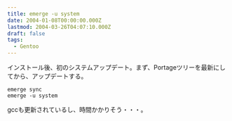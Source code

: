 ```yaml
---
title: emerge -u system
date: 2004-01-08T00:00:00.000Z
lastmod: 2004-03-26T04:07:10.000Z
draft: false
tags:
  - Gentoo
---
```


インストール後、初のシステムアップデート。まず、Portageツリーを最新にしてから、アップデートする。

```
emerge sync
emerge -u system
```

gccも更新されているし、時間かかりそう・・・。
